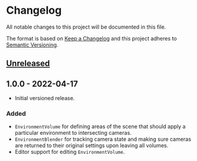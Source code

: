 # Changelog

All notable changes to this project will be documented in this file.

The format is based on [Keep a Changelog](https://keepachangelog.com/en/1.0.0/)
and this project adheres to [Semantic Versioning](https://semver.org/spec/v2.0.0.html).

## [Unreleased]

## 1.0.0 - 2022-04-17

- Initial versioned release.

### Added

- `EnvironmentVolume` for defining areas of the scene that should apply a particular environment to intersecting cameras.
- `EnvironmentBlender` for tracking camera state and making sure cameras are returned to their original settings upon leaving all volumes.
- Editor support for editing `EnvironmentVolume`.

[Unreleased]: https://github.com/DarkKilauea/godot-environment-volume/compare/v1.0.0...HEAD
